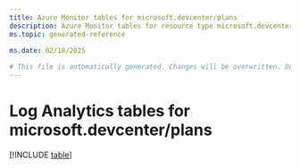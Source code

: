 ```yaml
---
title: Azure Monitor tables for microsoft.devcenter/plans
description: Azure Monitor tables for resource type microsoft.devcenter/plans
ms.topic: generated-reference
   
ms.date: 02/18/2025

# This file is automatically generated. Changes will be overwritten. Do not change this file directly.
---
```


# Log Analytics tables for microsoft.devcenter/plans  

[!INCLUDE [table](~/reusable-content/ce-skilling/azure/includes/azure-monitor/reference/tables/microsoft-devcenter_plans-include.md)]

